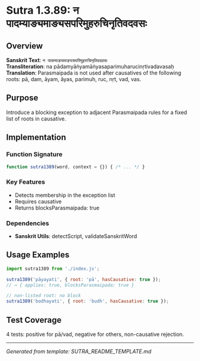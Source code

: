 # Sutra 1.3.89: न पादम्याङ्यमाङ्यसपरिमुहरुचिनृतिवदवसः

## Overview

**Sanskrit Text**: `न पादम्याङ्यमाङ्यसपरिमुहरुचिनृतिवदवसः`  
**Transliteration**: na pādamyāṅyamāṅyasaparimuharucinṛtivadavasaḥ  
**Translation**: Parasmaipada is not used after causatives of the following roots: pā, dam, āyam, āyas, parimuh, ruc, nṛt, vad, vas.

## Purpose

Introduce a blocking exception to adjacent Parasmaipada rules for a fixed list of roots in causative.

## Implementation

### Function Signature
```javascript
function sutra1389(word, context = {}) { /* ... */ }
```

### Key Features
- Detects membership in the exception list
- Requires causative
- Returns blocksParasmaipada: true

### Dependencies
- **Sanskrit Utils**: detectScript, validateSanskritWord

## Usage Examples

```javascript
import sutra1389 from './index.js';

sutra1389('pāyayati', { root: 'pā', hasCausative: true });
// → { applies: true, blocksParasmaipada: true }

// non-listed root: no block
sutra1389('bodhayati', { root: 'budh', hasCausative: true });
```

## Test Coverage

4 tests: positive for pā/vad, negative for others, non-causative rejection.

---

*Generated from template: SUTRA_README_TEMPLATE.md*
